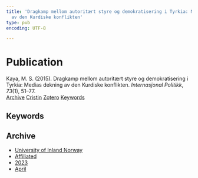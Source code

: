 ```yaml
---
title: 'Dragkamp mellom autoritært styre og demokratisering i Tyrkia: Medias dekning
  av den Kurdiske konflikten'
type: pub
encoding: UTF-8

---
```

<h1>Publication</h1>
<article id="csl-bib-container-KSRN7AZY" class="csl-bib-container">
  <div class="csl-bib-body"> <div class="csl-entry">Kaya, M. S. (2015). Dragkamp mellom autoritært styre og demokratisering i Tyrkia: Medias dekning av den Kurdiske konflikten. <i>Internasjonal Politikk</i>, <i>73</i>(1), 51–77.</div> </div>
  <div class="csl-bib-buttons">
    <a href="#taxonomy-article-KSRN7AZY" alt="archive" class="csl-bib-button">Archive</a>
    <a href="https://app.cristin.no/results/show.jsf?id=2141824" alt="Cristin" class="csl-bib-button">Cristin</a>
    <a href="http://zotero.org/groups/5881554/items/KSRN7AZY" alt="Zotero" class="csl-bib-button">Zotero</a>
    <a href="#keywords-article-KSRN7AZY" alt="keywords" class="csl-bib-button">Keywords</a>
  </div>
  <div id="csl-bib-meta-container-KSRN7AZY"></div>
</article>
<div id="csl-bib-meta-KSRN7AZY" class="csl-bib-meta">
  <article id="keywords-article-KSRN7AZY" class="keywords-article">
    <h1>Keywords</h1>
    
  </article>
  <article id="taxonomy-article-KSRN7AZY" class="taxonomy-article">
    <h1>Archive</h1>
    <ul>
      <li>
        <a href="/en/archive/?key=3DCRN523">University of Inland Norway</a>
      </li>
      <li>
        <a href="/en/archive/?key=II9RDAME">Affiliated</a>
      </li>
      <li>
        <a href="/en/archive/?key=3TJDYZJS">2023</a>
      </li>
      <li>
        <a href="/en/archive/?key=L8439QIT">April</a>
      </li>
    </ul>
  </article>
</div>

